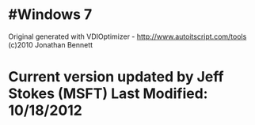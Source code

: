 #Windows 7
======================================================================== 
Original generated with VDIOptimizer - http://www.autoitscript.com/tools 
(c)2010 Jonathan Bennett 
 
Current version updated by Jeff Stokes (MSFT) 
Last Modified: 10/18/2012 
========================================================================
